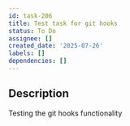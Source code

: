 ```yaml
---
id: task-206
title: Test task for git hooks
status: To Do
assignee: []
created_date: '2025-07-26'
labels: []
dependencies: []
---
```


## Description

Testing the git hooks functionality
